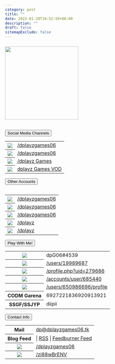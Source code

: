```yaml
---
category: post
title: ""
date: 2022-01-20T10:52:59+08:00
description: ""
draft: false
sitemapExclude: false
---
```

<div id="pagecontent border">
			<div class="pagetitle padding-pagetitle">
			</div>
			<img src="/images/logo.png" width="240px" class="style-exclude"style="margin-top:2%;">	
		</div>
		<br>
			<div style="text-align:center;">	
		</div>
		<br>
		<button type="button" class="collapsible">Social Media Channels</button>
			<div class="content">
				<table style="margin-left:auto; margin-right:auto;" class="no-table-border">
					<tr><th><img src="/images/fb.png"></th><td><a href="https://facebook.com/dplayzgames06" target="_parent">/dplayzgames06</a></td></tr>
					<tr><th><img src="/images/twch.png"></th><td><a href="https://twitch.tv/dplayzgames06" target="_parent">/dplayzgames06</a></td></tr>
					<tr><th><img src="/images/yt.png"></th><td><a href="https://youtube.com/channel/UCNTjCvAvlLzmEKIZQ5BpoGQ" target="_parent">/dplayz Games</a></td>
					<tr><th><img src="/images/yt.png"></th><td><a href="https://youtube.com/channel/UCRYtnbYg1N9AKS7LQ88N5Qg" target="_parent">dplayz Games VOD</a></td>
				</table>
			</div>
		<button type="button" class="collapsible">Other Accounts</button>
			<div class="content">
  				<table style="margin-left:auto; margin-right:auto;" class="no-table-border">
					<tr><th><img src="/images/twt.png"></th><td><a href="https://twitter.com/dplayzgames06" target="_parent">/dplayzgames06</a></td></tr>
					<tr><th><img src="/images/tktk.png"></th><td><a href="https://tiktok.com/dplayzgames06" target="_parent">/dplayzgames06</a></td></tr>
					<tr><th><img src="/images/ig.png"></th><td><a href="https://instagram.com/dplayzgames06" target="_parent">/dplayzgames06</a></td>
					<tr><th><img src="/images/gh.png"></th><td><a href="https://github.com/dplayz" target="_parent">/dplayz</a></td>
					<tr><th><img src="/images/glb.png"></th><td><a href="https://gitlab.com/dplayz" target="_parent">/dplayz</a></td>
				</table>
			</div>
		<button type="button" class="collapsible">Play With Me!</button>
			<div class="content">
				<table style="margin-left:auto; margin-right:auto;" class="no-table-border">
					<tr><th><img src="/images/mcbe.png"></th><td>dpG06#4539</td></tr>
					<tr><th><img src="/images/osu.png"></th><td><a href="https://osu.ppy.sh/users/19989687">/users/19989687</a></td></tr>
					<tr><th><img src="/images/osudroid.png"></th><td><a href="https://ops.dgsrz.com/profile.php?uid=279686">/profile.php?uid=279686</a></td></tr>
					<tr><th><img src="/images/malody.png"></th><td><a href="http://m.mugzone.net/accounts/user/685440">/accounts/user/685440</a></td></tr>
					<tr><th><img src="/images/rblx.png"></th><td><a href="https://www.roblox.com/users/650986696/profile">/users/650986696/profile</a></td></tr>
					<tr><th>CODM Garena</th><td>6927221836920913921</td></tr>
					<tr><th>SSGF/SSJYP</th><td>diipii</td></tr>
				</table>
			</div>
		<button type="button" class="collapsible" id="contact-info">Contact Info</button>
				<div class="content">
					<table style="margin-left:auto; margin-right:auto;" class="no-table-border">
						<tr><th>Mail</th><td><a href="mailto:dp@dplayzgames06.tk">dp@dplayzgames06.tk</a></td></tr>
						<tr><th>Blog Feed</th><td>| <a href="/blog/index.xml">RSS</a> | <a href="http://feeds.feedburner.com/dplayzgamesblog">Feedburner Feed</a></td></tr>
						<tr><th><img src="../images/msgr.png"></th><td><a href="http://m.me/dplayzgames06">/dplayzgames06</a></td></tr>
						<tr><th><img src="../images/dscrd.png"></th><td><a href="https://discord.gg/zj88wBrENV">/zj88wBrENV</a></td></tr>
					</table>
				</div>
				<!--Script for collapsable content. Will be moved into a separate file-->
			<script>
				var coll = document.getElementsByClassName("collapsible");
				var i;
					for (i = 0; i < coll.length; i++) {
					coll[i].addEventListener("click", function() {
					this.classList.toggle("active");
					var content = this.nextElementSibling;
						if (content.style.display === "block") {
							content.style.display = "none";
						} else {
							content.style.display = "block";
						}
					});
				}
			</script>
		<br>
		<br>
		<br>
		<br>
		<br>
		</div>